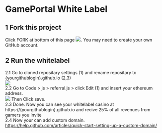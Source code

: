 # GamePortal White Label

<h2>1 Fork this project</h2>

Click FORK at bottom of this page <img src='http://dl4.joxi.net/drive/2017/03/28/0004/2038/272374/74/8ad7b348b6.jpg'>. You may need to create your own GitHub account. 

<h2>2 Run the whitelabel</h2>

2.1 Go to cloned repositary  settings (1)  and rename repositary to {yourgithublogin}.github.io (2,3)<br>
<img src="http://dl4.joxi.net/drive/2017/04/02/0004/2038/272374/74/0395e82e1e.jpg">
<br>
2.2 Go to Code  > js > referral.js > click Edit (1) and insert your ethereum address. <br>
<img src='http://dl3.joxi.net/drive/2017/06/14/0004/2038/272374/74/4f4409da04.jpg'>
Then Click save. <br>
2.3 Done. Now you can see your whitelabel casino at https://{yourgithublogin}.github.io and recive 25% of all revenues from gamers you invite<br>
2.4 Now your can add custom domain. https://help.github.com/articles/quick-start-setting-up-a-custom-domain/
